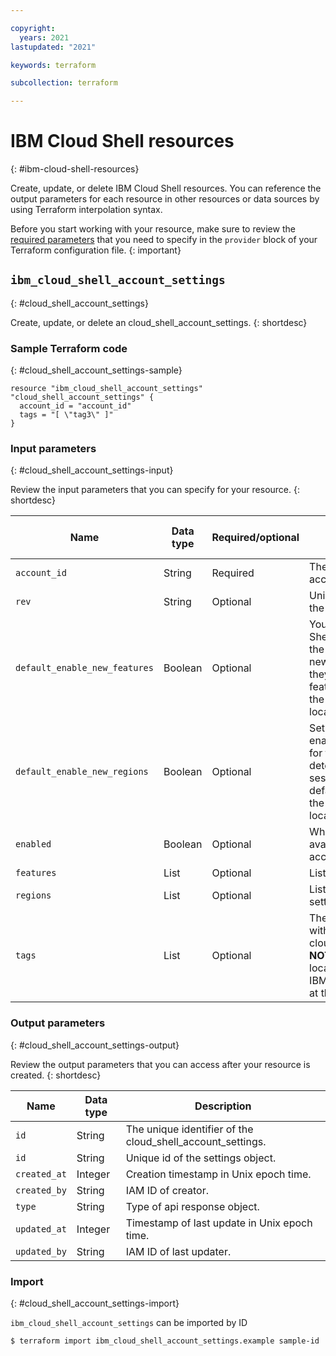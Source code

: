 ```yaml
---

copyright:
  years: 2021
lastupdated: "2021"

keywords: terraform

subcollection: terraform

---
```


# IBM Cloud Shell resources
{: #ibm-cloud-shell-resources}

Create, update, or delete IBM Cloud Shell resources.
You can reference the output parameters for each resource in other resources or data sources by using Terraform interpolation syntax.

Before you start working with your resource, make sure to review the [required parameters](/docs/terraform?topic=terraform-provider-reference#required-parameters) 
that you need to specify in the `provider` block of your Terraform configuration file.
{: important}

## `ibm_cloud_shell_account_settings`
{: #cloud_shell_account_settings}

Create, update, or delete an cloud_shell_account_settings.
{: shortdesc}

### Sample Terraform code
{: #cloud_shell_account_settings-sample}

```
resource "ibm_cloud_shell_account_settings" "cloud_shell_account_settings" {
  account_id = "account_id"
  tags = "[ \"tag3\" ]"
}
```

### Input parameters
{: #cloud_shell_account_settings-input}

Review the input parameters that you can specify for your resource. {: shortdesc}

|Name|Data type|Required/optional|Description|Forces new resource|
|----|-----------|-------|----------|--------------------|
|`account_id`|String|Required|The account ID in which the account settings belong to.|Yes|
|`rev`|String|Optional|Unique revision number for the settings object.|No|
|`default_enable_new_features`|Boolean|Optional|You can choose which Cloud Shell features are available in the account and whether any new features are enabled as they become available. The feature settings apply only to the enabled Cloud Shell locations.|No|
|`default_enable_new_regions`|Boolean|Optional|Set whether Cloud Shell is enabled in a specific location for the account. The location determines where user and session data are stored. By default, users are routed to the nearest available location.|No|
|`enabled`|Boolean|Optional|When enabled, Cloud Shell is available to all users in the account.|No|
|`features`|List|Optional|List of Cloud Shell features.|No|
|`regions`|List|Optional|List of Cloud Shell region settings.|No|
|`tags`|List|Optional|The list of tags associated with the cloud_shell_account_settings. **NOTE**: `Tags` are managed locally and not stored on the IBM Cloud Service Endpoint at this moment.|No|

### Output parameters
{: #cloud_shell_account_settings-output}

Review the output parameters that you can access after your resource is created. {: shortdesc}

|Name|Data type|Description|
|----|-----------|---------|
|`id`|String|The unique identifier of the cloud_shell_account_settings.|
|`id`|String|Unique id of the settings object.|
|`created_at`|Integer|Creation timestamp in Unix epoch time.|
|`created_by`|String|IAM ID of creator.|
|`type`|String|Type of api response object.|
|`updated_at`|Integer|Timestamp of last update in Unix epoch time.|
|`updated_by`|String|IAM ID of last updater.|

### Import
{: #cloud_shell_account_settings-import}

`ibm_cloud_shell_account_settings` can be imported by ID

```
$ terraform import ibm_cloud_shell_account_settings.example sample-id
```

